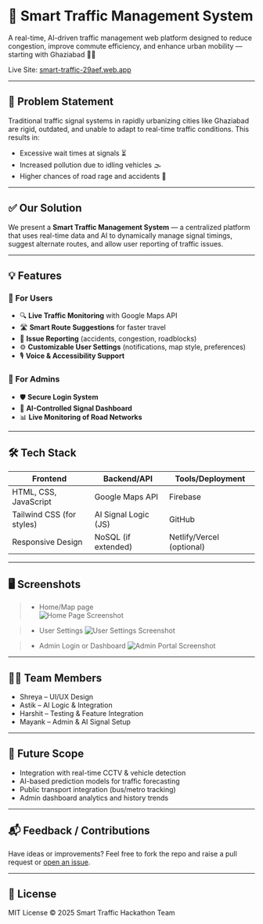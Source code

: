 # 🚦 Smart Traffic Management System

A real-time, AI-driven traffic management web platform designed to reduce congestion, improve commute efficiency, and enhance urban mobility — starting with Ghaziabad 🚗💡

Live Site: [smart-traffic-29aef.web.app](https://smart-traffic-29aef.web.app/)

---

## 📌 Problem Statement

Traditional traffic signal systems in rapidly urbanizing cities like Ghaziabad are rigid, outdated, and unable to adapt to real-time traffic conditions. This results in:

- Excessive wait times at signals ⏳
- Increased pollution due to idling vehicles 🌫️
- Higher chances of road rage and accidents 🚧

---

## ✅ Our Solution

We present a **Smart Traffic Management System** — a centralized platform that uses real-time data and AI to dynamically manage signal timings, suggest alternate routes, and allow user reporting of traffic issues.

---

## 💡 Features

### 👤 For Users

- 🔍 **Live Traffic Monitoring** with Google Maps API
- 🛣️ **Smart Route Suggestions** for faster travel
- 🚧 **Issue Reporting** (accidents, congestion, roadblocks)
- ⚙️ **Customizable User Settings** (notifications, map style, preferences)
- 🎙️ **Voice & Accessibility Support**

### 🔐 For Admins

- 🛡️ **Secure Login System**
- 🧠 **AI-Controlled Signal Dashboard**
- 📊 **Live Monitoring of Road Networks**

---

## 🛠️ Tech Stack

| Frontend                  | Backend/API          | Tools/Deployment          |
| ------------------------- | -------------------- | ------------------------- |
| HTML, CSS, JavaScript     | Google Maps API      | Firebase                  |
| Tailwind CSS (for styles) | AI Signal Logic (JS) | GitHub                    |
| Responsive Design         | NoSQL (if extended)  | Netlify/Vercel (optional) |

---

## 🖥️ Screenshots

> - Home/Map page  
>   <img src="Main\Screenshot 2025-04-04 150612.png" alt="Home Page Screenshot">

> - User Settings
>   <img src="Main\Screenshot 2025-04-04 150726.png" alt="User Settings Screenshot">

> - Admin Login or Dashboard
>   <img src="Main\Screenshot 2025-04-04 150747.png" alt="Admin Portal Screenshot">

---

## 👨‍💻 Team Members

- Shreya – UI/UX Design
- Astik – AI Logic & Integration
- Harshit – Testing & Feature Integration
- Mayank – Admin & AI Signal Setup

---

## 🧠 Future Scope

- Integration with real-time CCTV & vehicle detection
- AI-based prediction models for traffic forecasting
- Public transport integration (bus/metro tracking)
- Admin dashboard analytics and history trends

---

## 📬 Feedback / Contributions

Have ideas or improvements? Feel free to fork the repo and raise a pull request or [open an issue](https://github.com/your-repo/issues).

---

## 📄 License

MIT License © 2025 Smart Traffic Hackathon Team
